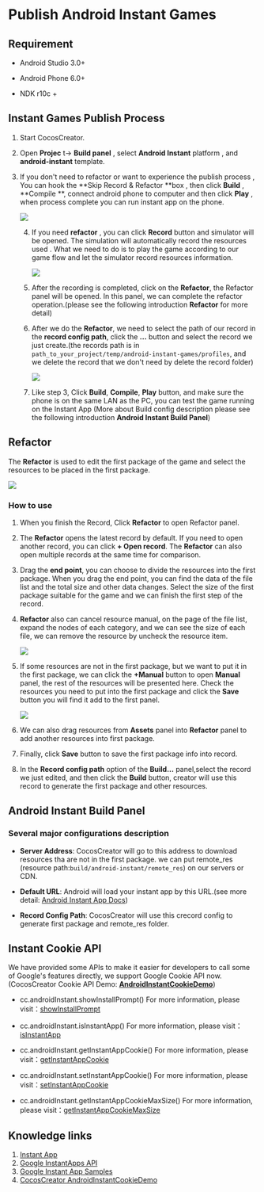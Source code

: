 # Publish Android Instant Games

## Requirement 
 - Android Studio 3.0+

 - Android Phone 6.0+

 - NDK r10c +

   

## Instant Games Publish Process

 1. Start CocosCreator. 

 2. Open **Projec** t-> **Build panel** , select **Android Instant** platform , and **android-instant** template.

 3. If you don't need to refactor or want to experience the publish process , You can hook the **Skip Record & Refactor **box , then click **Build** , **Compile **, connect android phone to computer and then click **Play** , when process complete you can run instant app on the phone.

    ![](./publish-android-instant/open-refactor.png)

    4. If you need  **refactor** , you can click **Record** button and simulator will be opened. The simulation will automatically record the resources used . What we need to do is to play the game according to our game flow and let the simulator record resources information.

       ![](./publish-android-instant/record.png)

    5. After the recording is completed, click on the **Refactor**, the Refactor panel will be opened. In this panel, we can complete the refactor operation.(please see the following introduction  **Refactor** for more detail)

    6. After we do the **Refactor**, we need to select the path of our record in the **record config path**, click the **...** button and select the record we just create.(the records path is in `path_to_your_project/temp/android-instant-games/profiles`, and we delete the record that we don't need by delete the record folder)

       ![](publish-android-instant/refactor_record.png)

    7. Like step 3, Click **Build**, **Compile**, **Play** button, and make sure the phone is on the same LAN as the PC, you can test the game running on the Instant App (More about Build config description please see the following introduction **Android Instant Build Panel**)

       

## Refactor

The **Refactor** is used to edit the first package of the game and select the resources to be placed in the first package.

![](publish-android-instant/refactor_desc.png)

### How to use

1. When you finish the Record, Click **Refactor** to open Refactor panel.

2. The **Refactor** opens the latest record by default. If you need to open another record, you can click **+ Open record**. The **Refactor** can also open multiple records at the same time for comparison.

3. Drag the **end point**, you can choose to divide the resources into the first package. When you drag the end point, you can find the data of the file list and the total size and other data changes. Select the size of the first package suitable for the game and we can finish the first step of the record.

4. **Refactor** also can cancel resource manual, on the page of the file list, expand the nodes of each category, and we can see the size of each file, we can remove the resource by uncheck the resource item.

   ![](publish-android-instant/refactor_select.png)

5. If some resources are not in the first package, but we want to put it in the first package, we can click the **+Manual** button to open **Manual** panel, the rest of the resources will be presented here. Check the resources you need to put into the first package and click the **Save** button you will find it add to the first panel.

   ![](publish-android-instant/refactor_manual.png)

6. We can also drag resources from **Assets** panel  into **Refactor** panel to add another resources into first package.

7. Finally, click **Save** button to save the first package info into record.

8. In the **Record config path** option of the **Build...** panel,select the record we just edited, and then click the **Build** button, creator will use this record to generate the first package and other resources.

## Android Instant Build Panel

### Several major configurations description

- **Server Address**: CocosCreator will go to this address to download resources tha are not in the first package. we can put remote_res (resource path:`build/android-instant/remote_res`) on our servers or CDN.

- **Default URL**: Android will load your instant app by this URL.(see more detail: <a href="https://developer.android.com/topic/google-play-instant/getting-started/first-instant-app">Android Instant App Docs</a>)

- **Record Config Path**: CocosCreator will use this crecord config to generate first package and remote_res folder.

  

## Instant Cookie API

We have provided some APIs to make it easier for developers to call some of Google's features directly, we support Google Cookie API now.(CocosCreator Cookie API Demo: <a href="https://github.com/wuzhiming/AndroidInstantCookieDemo">**AndroidInstantCookieDemo**</a>)

- cc.androidInstant.showInstallPrompt()   For more information, please visit：<a href="https://developers.google.com/android/reference/com/google/android/gms/instantapps/InstantApps.html#showInstallPrompt(android.app.Activity,%20android.content.Intent,%20int,%20java.lang.String)t">showInstallPrompt</a>

- cc.androidInstant.isInstantApp()   For more information, please visit：<a href="https://developers.google.com/android/reference/com/google/android/gms/instantapps/PackageManagerCompat#isInstantApp()">isInstantApp</a>

- cc.androidInstant.getInstantAppCookie()   For more information, please visit：<a href="https://developers.google.com/android/reference/com/google/android/gms/instantapps/PackageManagerCompat#getInstantAppCookie()">getInstantAppCookie</a>

- cc.androidInstant.setInstantAppCookie()   For more information, please visit：<a href="https://developers.google.com/android/reference/com/google/android/gms/instantapps/PackageManagerCompat#setInstantAppCookie(byte%5B%5D)">setInstantAppCookie</a>

- cc.androidInstant.getInstantAppCookieMaxSize()    For more information, please visit：<a href="https://developers.google.com/android/reference/com/google/android/gms/instantapps/PackageManagerCompat#getInstantAppCookieMaxSize()">getInstantAppCookieMaxSize</a>

  


## Knowledge links

1. <a href="https://developer.android.com/topic/google-play-instant/getting-started/first-instant-app">Instant App</a>
2. <a href="https://developers.google.com/android/reference/com/google/android/gms/instantapps/InstantApps">Google InstantApps API</a>
3. <a href="https://github.com/googlesamples/android-instant-apps">Google Instant App Samples</a>
4. <a href="https://github.com/wuzhiming/AndroidInstantCookieDemo">CocosCreator AndroidInstantCookieDemo</a>

